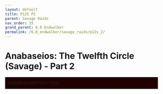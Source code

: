 ```yaml
---
layout: default
title: P12S P2
parent: Savage Raids
nav_order: 15
grand_parent: 6.0 Endwalker
permalink: /6.0_endwalker/savage_raids/p12s_2/
---
```


# Anabaseios: The Twelfth Circle (Savage) - Part 2

<div style="background-color: #200 ; padding: 10px; border: 1px solid;"><b>UNDER CONSTRUCTION</b></div>
